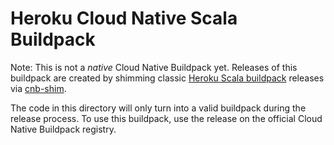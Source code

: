 #  Heroku Cloud Native Scala Buildpack

Note: This is not a _native_ Cloud Native Buildpack yet. Releases of this buildpack are created by shimming classic
[Heroku Scala buildpack](https://github.com/heroku/heroku-buildpack-scala) releases via
[cnb-shim](https://github.com/heroku/cnb-shim).

The code in this directory will only turn into a valid buildpack during the release process. To use this buildpack, use
the release on the official Cloud Native Buildpack registry.
